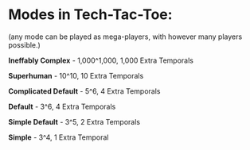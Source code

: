 # Modes in Tech-Tac-Toe:
(any mode can be played as mega-players, with however many players possible.)

**Ineffably Complex** - 1,000^1,000, 1,000 Extra Temporals

**Superhuman** - 10^10, 10 Extra Temporals

**Complicated Default** - 5^6, 4 Extra Temporals

**Default** - 3^6, 4 Extra Temporals

**Simple Default** - 3^5, 2 Extra Temporals

**Simple** - 3^4, 1 Extra Temporal
